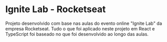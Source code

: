 # Ignite Lab - Rocketseat

Projeto desenvolvido com base nas aulas do evento online "Ignite Lab" da empresa Rocketseat. Tudo o que foi aplicado neste projeto em React e TypeScript foi baseado no que foi desenvolvido ao longo das aulas.
